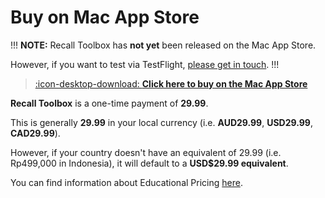 # Buy on Mac App Store

!!!
**NOTE:** Recall Toolbox has **not yet** been released on the Mac App Store.

However, if you want to test via TestFlight, [please get in touch](https://recalltoolbox.io/support/).
!!!

> [:icon-desktop-download: **Click here to buy on the Mac App Store**](https://apps.apple.com/us/app/recall-toolbox/id6448816971)

**Recall Toolbox** is a one-time payment of **29.99**.

This is generally **29.99** in your local currency (i.e. **AUD29.99**, **USD29.99**, **CAD29.99**).

However, if your country doesn't have an equivalent of 29.99 (i.e. Rp499,000 in Indonesia), it will default to a **USD$29.99 equivalent**.

You can find information about Educational Pricing [here](https://recalltoolbox.io/educational/).